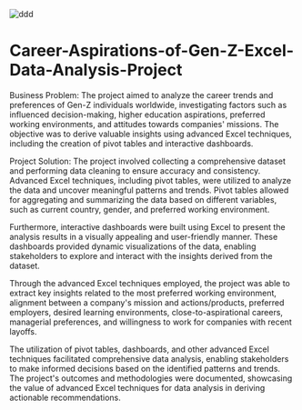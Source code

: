 ![ddd](https://user-images.githubusercontent.com/121448188/236486228-f9908c78-51ad-412a-b2ed-73a70043321d.png)

# Career-Aspirations-of-Gen-Z-Excel-Data-Analysis-Project
Business Problem: The project aimed to analyze the career trends and preferences of Gen-Z individuals worldwide, investigating factors such as influenced decision-making, higher education aspirations, preferred working environments, and attitudes towards companies' missions. The objective was to derive valuable insights using advanced Excel techniques, including the creation of pivot tables and interactive dashboards.

Project Solution: The project involved collecting a comprehensive dataset and performing data cleaning to ensure accuracy and consistency. Advanced Excel techniques, including pivot tables, were utilized to analyze the data and uncover meaningful patterns and trends. Pivot tables allowed for aggregating and summarizing the data based on different variables, such as current country, gender, and preferred working environment.

Furthermore, interactive dashboards were built using Excel to present the analysis results in a visually appealing and user-friendly manner. These dashboards provided dynamic visualizations of the data, enabling stakeholders to explore and interact with the insights derived from the dataset.

Through the advanced Excel techniques employed, the project was able to extract key insights related to the most preferred working environment, alignment between a company's mission and actions/products, preferred employers, desired learning environments, close-to-aspirational careers, managerial preferences, and willingness to work for companies with recent layoffs.

The utilization of pivot tables, dashboards, and other advanced Excel techniques facilitated comprehensive data analysis, enabling stakeholders to make informed decisions based on the identified patterns and trends. The project's outcomes and methodologies were documented, showcasing the value of advanced Excel techniques for data analysis in deriving actionable recommendations.
